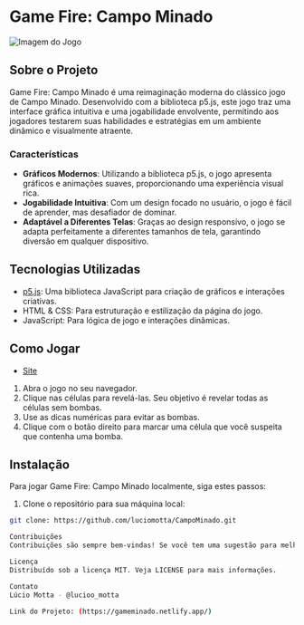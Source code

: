 # Game Fire: Campo Minado



![Imagem do Jogo]([link-para-imagem-aqui](https://github.com/luciomotta/CampoMinado/blob/main/Game.png))

## Sobre o Projeto

Game Fire: Campo Minado é uma reimaginação moderna do clássico jogo de Campo Minado. Desenvolvido com a biblioteca p5.js, este jogo traz uma interface gráfica intuitiva e uma jogabilidade envolvente, permitindo aos jogadores testarem suas habilidades e estratégias em um ambiente dinâmico e visualmente atraente.

### Características

- **Gráficos Modernos**: Utilizando a biblioteca p5.js, o jogo apresenta gráficos e animações suaves, proporcionando uma experiência visual rica.
- **Jogabilidade Intuitiva**: Com um design focado no usuário, o jogo é fácil de aprender, mas desafiador de dominar.
- **Adaptável a Diferentes Telas**: Graças ao design responsivo, o jogo se adapta perfeitamente a diferentes tamanhos de tela, garantindo diversão em qualquer dispositivo.

## Tecnologias Utilizadas

- [p5.js](https://p5js.org/): Uma biblioteca JavaScript para criação de gráficos e interações criativas.
- HTML & CSS: Para estruturação e estilização da página do jogo.
- JavaScript: Para lógica de jogo e interações dinâmicas.

## Como Jogar
- [Site](https://gameminado.netlify.app/)
1. Abra o jogo no seu navegador.
2. Clique nas células para revelá-las. Seu objetivo é revelar todas as células sem bombas.
3. Use as dicas numéricas para evitar as bombas.
4. Clique com o botão direito para marcar uma célula que você suspeita que contenha uma bomba.

## Instalação

Para jogar Game Fire: Campo Minado localmente, siga estes passos:

1. Clone o repositório para sua máquina local:

```bash
git clone: https://github.com/luciomotta/CampoMinado.git

Contribuições
Contribuições são sempre bem-vindas! Se você tem uma sugestão para melhorar o jogo, sinta-se à vontade para fazer um fork do repositório e criar um pull request. Você também pode simplesmente abrir uma issue com a tag "melhoria".

Licença
Distribuído sob a licença MIT. Veja LICENSE para mais informações.

Contato
Lúcio Motta - @lucioo_motta

Link do Projeto: (https://gameminado.netlify.app/)

